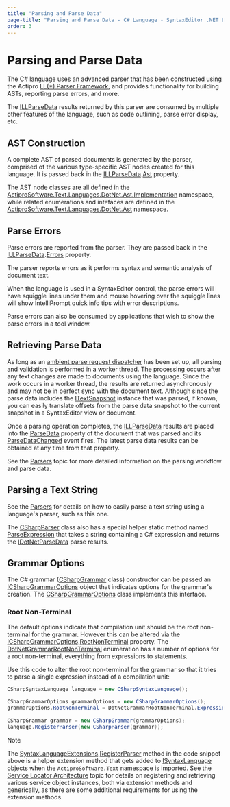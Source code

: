 ```yaml
---
title: "Parsing and Parse Data"
page-title: "Parsing and Parse Data - C# Language - SyntaxEditor .NET Languages Add-on"
order: 3
---
```

# Parsing and Parse Data

The C# language uses an advanced parser that has been constructed using the Actipro [LL(*) Parser Framework](../../ll-parser-framework/index.md), and provides functionality for building ASTs, reporting parse errors, and more.

The [ILLParseData](xref:ActiproSoftware.Text.Parsing.LLParser.ILLParseData) results returned by this parser are consumed by multiple other features of the language, such as code outlining, parse error display, etc.

## AST Construction

A complete AST of parsed documents is generated by the parser, comprised of the various type-specific AST nodes created for this language.  It is passed back in the [ILLParseData](xref:ActiproSoftware.Text.Parsing.LLParser.ILLParseData).[Ast](xref:ActiproSoftware.Text.Parsing.LLParser.ILLParseData.Ast) property.

The AST node classes are all defined in the [ActiproSoftware.Text.Languages.DotNet.Ast.Implementation](xref:ActiproSoftware.Text.Languages.DotNet.Ast.Implementation) namespace, while related enumerations and intefaces are defined in the [ActiproSoftware.Text.Languages.DotNet.Ast](xref:ActiproSoftware.Text.Languages.DotNet.Ast) namespace.

## Parse Errors

Parse errors are reported from the parser.  They are passed back in the [ILLParseData](xref:ActiproSoftware.Text.Parsing.LLParser.ILLParseData).[Errors](xref:ActiproSoftware.Text.Parsing.IParseErrorProvider.Errors) property.

The parser reports errors as it performs syntax and semantic analysis of document text.

When the language is used in a SyntaxEditor control, the parse errors will have squiggle lines under them and mouse hovering over the squiggle lines will show IntelliPrompt quick info tips with error descriptions.

Parse errors can also be consumed by applications that wish to show the parse errors in a tool window.

## Retrieving Parse Data

As long as an [ambient parse request dispatcher](../../text-parsing/parsing/parse-requests-and-dispatchers.md) has been set up, all parsing and validation is performed in a worker thread.  The processing occurs after any text changes are made to documents using the language.  Since the work occurs in a worker thread, the results are returned asynchronously and may not be in perfect sync with the document text.  Although since the parse data includes the [ITextSnapshot](xref:ActiproSoftware.Text.ITextSnapshot) instance that was parsed, if known, you can easily translate offsets from the parse data snapshot to the current snapshot in a SyntaxEditor view or document.

Once a parsing operation completes, the [ILLParseData](xref:ActiproSoftware.Text.Parsing.LLParser.ILLParseData) results are placed into the [ParseData](xref:ActiproSoftware.Text.ICodeDocument.ParseData) property of the document that was parsed and its [ParseDataChanged](xref:ActiproSoftware.Text.ICodeDocument.ParseDataChanged) event fires.  The latest parse data results can be obtained at any time from that property.

See the [Parsers](../../text-parsing/parsing/parsers.md) topic for more detailed information on the parsing workflow and parse data.

## Parsing a Text String

See the [Parsers](../../text-parsing/parsing/parsers.md) for details on how to easily parse a text string using a language's parser, such as this one.

The [CSharpParser](xref:ActiproSoftware.Text.Languages.CSharp.Implementation.CSharpParser) class also has a special helper static method named [ParseExpression](xref:ActiproSoftware.Text.Languages.CSharp.Implementation.CSharpParser.ParseExpression*) that takes a string containing a C# expression and returns the [IDotNetParseData](xref:ActiproSoftware.Text.Languages.DotNet.IDotNetParseData) parse results.

## Grammar Options

The C# grammar ([CSharpGrammar](xref:ActiproSoftware.Text.Languages.CSharp.Implementation.CSharpGrammar) class) constructor can be passed an [ICSharpGrammarOptions](xref:ActiproSoftware.Text.Languages.CSharp.ICSharpGrammarOptions) object that indicates options for the grammar's creation.  The [CSharpGrammarOptions](xref:ActiproSoftware.Text.Languages.CSharp.Implementation.CSharpGrammarOptions) class implements this interface.

### Root Non-Terminal

The default options indicate that compilation unit should be the root non-terminal for the grammar.  However this can be altered via the [ICSharpGrammarOptions](xref:ActiproSoftware.Text.Languages.CSharp.ICSharpGrammarOptions).[RootNonTerminal](xref:ActiproSoftware.Text.Languages.CSharp.ICSharpGrammarOptions.RootNonTerminal) property.  The [DotNetGrammarRootNonTerminal](xref:ActiproSoftware.Text.Languages.DotNet.DotNetGrammarRootNonTerminal) enumeration has a number of options for a root non-terminal, everything from expressions to statements.

Use this code to alter the root non-terminal for the grammar so that it tries to parse a single expression instead of a compilation unit:

```csharp
CSharpSyntaxLanguage language = new CSharpSyntaxLanguage();

CSharpGrammarOptions grammarOptions = new CSharpGrammarOptions();
grammarOptions.RootNonTerminal = DotNetGrammarRootNonTerminal.Expression;
			
CSharpGrammar grammar = new CSharpGrammar(grammarOptions);
language.RegisterParser(new CSharpParser(grammar));
```

> [!NOTE]
> The [SyntaxLanguageExtensions](xref:ActiproSoftware.Text.SyntaxLanguageExtensions).[RegisterParser](xref:ActiproSoftware.Text.SyntaxLanguageExtensions.RegisterParser*) method in the code snippet above is a helper extension method that gets added to [ISyntaxLanguage](xref:ActiproSoftware.Text.ISyntaxLanguage) objects when the `ActiproSoftware.Text` namespace is imported.  See the [Service Locator Architecture](../../language-creation/service-locator-architecture.md) topic for details on registering and retrieving various service object instances, both via extension methods and generically, as there are some additional requirements for using the extension methods.
